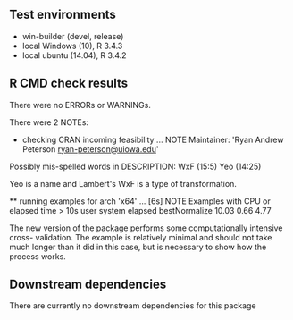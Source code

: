## Test environments 
- win-builder (devel, release)
- local Windows (10), R 3.4.3
- local ubuntu (14.04), R 3.4.2

## R CMD check results
There were no ERRORs or WARNINGs. 

There were 2 NOTEs:

* checking CRAN incoming feasibility ... NOTE
Maintainer: 'Ryan Andrew Peterson <ryan-peterson@uiowa.edu>'

Possibly mis-spelled words in DESCRIPTION:
  WxF (15:5)
  Yeo (14:25)

Yeo is a name and Lambert's WxF is a type of transformation.

** running examples for arch 'x64' ... [6s] NOTE
Examples with CPU or elapsed time > 10s
               user system elapsed
bestNormalize 10.03   0.66    4.77

The new version of the package performs some computationally intensive cross-
validation. The example is relatively minimal and should not take much longer 
than it did in this case, but is necessary to show how the process works.

## Downstream dependencies
There are currently no downstream dependencies for this package

